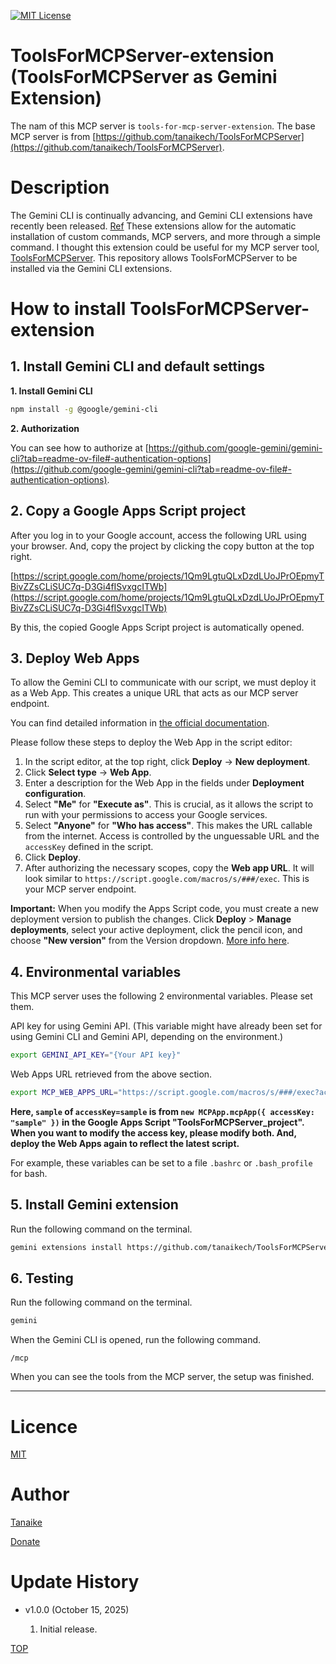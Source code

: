 [![MIT License](http://img.shields.io/badge/license-MIT-blue.svg?style=flat)](LICENCE)

<a name="top"></a>

# ToolsForMCPServer-extension (ToolsForMCPServer as Gemini Extension)

The nam of this MCP server is `tools-for-mcp-server-extension`. The base MCP server is from [https://github.com/tanaikech/ToolsForMCPServer](https://github.com/tanaikech/ToolsForMCPServer).

<a name="abstract"></a>

# Description

The Gemini CLI is continually advancing, and Gemini CLI extensions have recently been released. [Ref](https://cloud.google.com/blog/products/databases/gemini-cli-extensions-for-google-data-cloud?e=48754805&hl=en) These extensions allow for the automatic installation of custom commands, MCP servers, and more through a simple command. I thought this extension could be useful for my MCP server tool, [ToolsForMCPServer](https://github.com/tanaikech/ToolsForMCPServer). This repository allows ToolsForMCPServer to be installed via the Gemini CLI extensions.

# How to install ToolsForMCPServer-extension

## 1. Install Gemini CLI and default settings

**1. Install Gemini CLI**

```bash
npm install -g @google/gemini-cli
```

**2. Authorization**

You can see how to authorize at [https://github.com/google-gemini/gemini-cli?tab=readme-ov-file#-authentication-options](https://github.com/google-gemini/gemini-cli?tab=readme-ov-file#-authentication-options).

## 2. Copy a Google Apps Script project

After you log in to your Google account, access the following URL using your browser. And, copy the project by clicking the copy button at the top right.

[https://script.google.com/home/projects/1Qm9LgtuQLxDzdLUoJPrOEpmyTBivZZsCLiSUC7q-D3Gi4fISvxgcITWb](https://script.google.com/home/projects/1Qm9LgtuQLxDzdLUoJPrOEpmyTBivZZsCLiSUC7q-D3Gi4fISvxgcITWb)

By this, the copied Google Apps Script project is automatically opened.

## 3. Deploy Web Apps

To allow the Gemini CLI to communicate with our script, we must deploy it as a Web App. This creates a unique URL that acts as our MCP server endpoint.

You can find detailed information in [the official documentation](https://developers.google.com/apps-script/guides/web#deploy_a_script_as_a_web_app).

Please follow these steps to deploy the Web App in the script editor:

1.  In the script editor, at the top right, click **Deploy** -> **New deployment**.
2.  Click **Select type** -> **Web App**.
3.  Enter a description for the Web App in the fields under **Deployment configuration**.
4.  Select **"Me"** for **"Execute as"**. This is crucial, as it allows the script to run with your permissions to access your Google services.
5.  Select **"Anyone"** for **"Who has access"**. This makes the URL callable from the internet. Access is controlled by the unguessable URL and the `accessKey` defined in the script.
6.  Click **Deploy**.
7.  After authorizing the necessary scopes, copy the **Web app URL**. It will look similar to `https://script.google.com/macros/s/###/exec`. This is your MCP server endpoint.

**Important:** When you modify the Apps Script code, you must create a new deployment version to publish the changes. Click **Deploy** > **Manage deployments**, select your active deployment, click the pencil icon, and choose **"New version"** from the Version dropdown. [More info here](https://github.com/tanaikech/taking-advantage-of-Web-Apps-with-google-apps-script?tab=readme-ov-file#redeploy).

## 4. Environmental variables

This MCP server uses the following 2 environmental variables. Please set them.

API key for using Gemini API. (This variable might have already been set for using Gemini CLI and Gemini API, depending on the environment.)

```bash
export GEMINI_API_KEY="{Your API key}"
```

Web Apps URL retrieved from the above section.

```bash
export MCP_WEB_APPS_URL="https://script.google.com/macros/s/###/exec?accessKey=sample"
```

**Here, `sample` of `accessKey=sample` is from `new MCPApp.mcpApp({ accessKey: "sample" })` in the Google Apps Script "ToolsForMCPServer_project". When you want to modify the access key, please modify both. And, deploy the Web Apps again to reflect the latest script.**

For example, these variables can be set to a file `.bashrc` or `.bash_profile` for bash.

## 5. Install Gemini extension

Run the following command on the terminal.

```bash
gemini extensions install https://github.com/tanaikech/ToolsForMCPServer-extension
```

## 6. Testing

Run the following command on the terminal.

```bash
gemini
```

When the Gemini CLI is opened, run the following command.

```
/mcp
```

When you can see the tools from the MCP server, the setup was finished.

---

<a name="licence"></a>

# Licence

[MIT](LICENCE)

<a name="author"></a>

# Author

[Tanaike](https://tanaikech.github.io/about/)

[Donate](https://tanaikech.github.io/donate/)

<a name="updatehistory"></a>

# Update History

- v1.0.0 (October 15, 2025)

  1. Initial release.

[TOP](#top)

